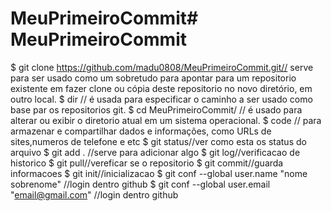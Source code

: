 # MeuPrimeiroCommit# MeuPrimeiroCommit
$ git clone https://github.com/madu0808/MeuPrimeiroCommit.git// serve para ser usado como um sobretudo para apontar para um repositorio existente em fazer clone ou cópia deste repositorio no novo diretório, em outro local.
 $ dir // é usada para especificar o caminho a ser usado como base par os repositorios git.
 $ cd MeuPrimeiroCommit/ // é usado para alterar ou exibir o diretorio atual em um sistema operacional.
 $ code // para armazenar e compartilhar dados e informações, como URLs de sites,numeros de telefone e etc
 $ git status//ver como esta os status do arquivo 
 $ git add . //serve para adicionar algo
 $ git log//verificacao de  historico
 $ git pull//vereficar se o  repositorio
 $ git commit//guarda informacoes
 $ git init//inicializacao 
 $ git conf --global user.name "nome sobrenome" //login dentro github
 $ git conf --global user.email "email@gmail.com" //login dentro github